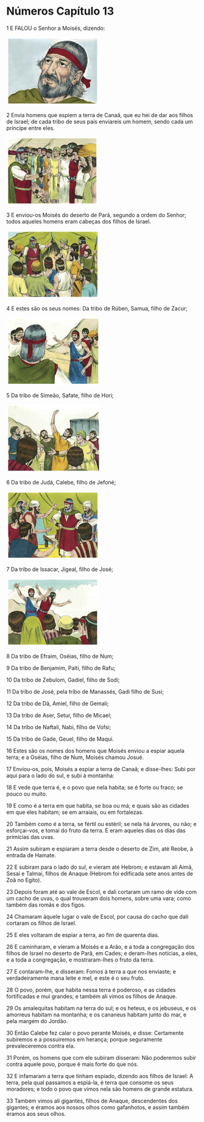 # Números Capítulo 13

1	E FALOU o Senhor a Moisés, dizendo:

![](.img/04_Nu_13_01_RG.jpg)

2	Envia homens que espiem a terra de Canaã, que eu hei de dar aos filhos de Israel; de cada tribo de seus pais enviareis um homem, sendo cada um príncipe entre eles.

![](.img/04_Nu_13_02_RG.jpg)

3	E enviou-os Moisés do deserto de Parã, segundo a ordem do Senhor; todos aqueles homens eram cabeças dos filhos de Israel.

![](.img/04_Nu_13_03_RG.jpg)

4	E estes são os seus nomes: Da tribo de Rúben, Samua, filho de Zacur;

![](.img/04_Nu_13_04_RG.jpg)

5	Da tribo de Simeão, Safate, filho de Hori;

![](.img/04_Nu_13_05_RG.jpg)

6	Da tribo de Judá, Calebe, filho de Jefoné;

![](.img/04_Nu_13_06_RG.jpg)

7	Da tribo de Issacar, Jigeal, filho de José;

![](.img/04_Nu_13_07_RG.jpg)

8	Da tribo de Efraim, Oséias, filho de Num;

9	Da tribo de Benjamim, Palti, filho de Rafu;

10	Da tribo de Zebulom, Gadiel, filho de Sodi;

11	Da tribo de José, pela tribo de Manassés, Gadi filho de Susi;

12	Da tribo de Dã, Amiel, filho de Gemali;

13	Da tribo de Aser, Setur, filho de Micael;

14	Da tribo de Naftali, Nabi, filho de Vofsi;

15	Da tribo de Gade, Geuel, filho de Maqui.

16	Estes são os nomes dos homens que Moisés enviou a espiar aquela terra; e a Oséias, filho de Num, Moisés chamou Josué.

17	Enviou-os, pois, Moisés a espiar a terra de Canaã; e disse-lhes: Subi por aqui para o lado do sul, e subi à montanha:

18	E vede que terra é, e o povo que nela habita; se é forte ou fraco; se pouco ou muito.

19	E como é a terra em que habita, se boa ou má; e quais são as cidades em que eles habitam; se em arraiais, ou em fortalezas.

20	Também como é a terra, se fértil ou estéril; se nela há árvores, ou não; e esforçai-vos, e tomai do fruto da terra. E eram aqueles dias os dias das primícias das uvas.

21	Assim subiram e espiaram a terra desde o deserto de Zim, até Reobe, à entrada de Hamate.

22	E subiram para o lado do sul, e vieram até Hebrom; e estavam ali Aimã, Sesai e Talmai, filhos de Anaque (Hebrom foi edificada sete anos antes de Zoã no Egito).

23	Depois foram até ao vale de Escol, e dali cortaram um ramo de vide com um cacho de uvas, o qual trouxeram dois homens, sobre uma vara; como também das romãs e dos figos.

24	Chamaram àquele lugar o vale de Escol, por causa do cacho que dali cortaram os filhos de Israel.

25	E eles voltaram de espiar a terra, ao fim de quarenta dias.

26	E caminharam, e vieram a Moisés e a Arão, e a toda a congregação dos filhos de Israel no deserto de Parã, em Cades; e deram-lhes notícias, a eles, e a toda a congregação, e mostraram-lhes o fruto da terra.

27	E contaram-lhe, e disseram: Fomos à terra a que nos enviaste; e verdadeiramente mana leite e mel, e este é o seu fruto.

28	O povo, porém, que habita nessa terra é poderoso, e as cidades fortificadas e mui grandes; e também ali vimos os filhos de Anaque.

29	Os amalequitas habitam na terra do sul; e os heteus, e os jebuseus, e os amorreus habitam na montanha; e os cananeus habitam junto do mar, e pela margem do Jordão.

30	Então Calebe fez calar o povo perante Moisés, e disse: Certamente subiremos e a possuiremos em herança; porque seguramente prevaleceremos contra ela.

31	Porém, os homens que com ele subiram disseram: Não poderemos subir contra aquele povo, porque é mais forte do que nós.

32	E infamaram a terra que tinham espiado, dizendo aos filhos de Israel: A terra, pela qual passamos a espiá-la, é terra que consome os seus moradores; e todo o povo que vimos nela são homens de grande estatura.

33	Também vimos ali gigantes, filhos de Anaque, descendentes dos gigantes; e éramos aos nossos olhos como gafanhotos, e assim também éramos aos seus olhos.

